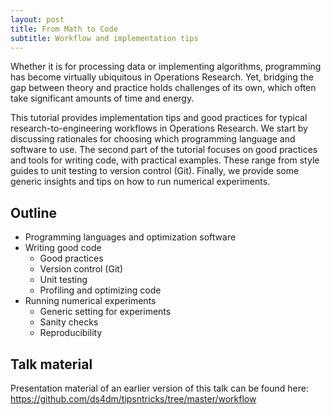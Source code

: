 ```yaml
---
layout: post
title: From Math to Code
subtitle: Workflow and implementation tips
---
```


Whether it is for processing data or implementing algorithms, programming has become virtually ubiquitous in Operations Research.
Yet, bridging the gap between theory and practice holds challenges of its own, which often take significant amounts of time and energy.

This tutorial provides implementation tips and good practices for typical research-to-engineering workflows in Operations Research.
We start by discussing rationales for choosing which programming language and software to use.
The second part of the tutorial focuses on good practices and tools for writing code, with practical examples. These range from style guides to unit testing to version control (Git).
Finally, we provide some generic insights and tips on how to run numerical experiments.


## Outline

* Programming languages and optimization software
* Writing good code
  * Good practices
  * Version control (Git)
  * Unit testing
  * Profiling and optimizing code
* Running numerical experiments
  * Generic setting for experiments
  * Sanity checks
  * Reproducibility

## Talk material

Presentation material of an earlier version of this talk can be found here: https://github.com/ds4dm/tipsntricks/tree/master/workflow
